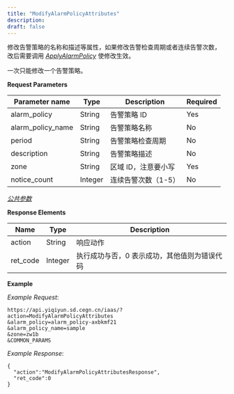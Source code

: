 ```yaml
---
title: "ModifyAlarmPolicyAttributes"
description: 
draft: false
---
```


修改告警策略的名称和描述等属性，如果修改告警检查周期或者连续告警次数， 改后需要调用 [_ApplyAlarmPolicy_](../apply_alarm_policy/) 使修改生效。

一次只能修改一个告警策略。

**Request Parameters**

| Parameter name | Type | Description | Required |
| --- | --- | --- | --- |
| alarm_policy | String | 告警策略 ID | Yes |
| alarm_policy_name | String | 告警策略名称 | No |
| period | String | 告警策略检查周期 | No |
| description | String | 告警策略描述 | No |
| zone | String | 区域 ID，注意要小写 | Yes |
| notice_count | Integer | 连续告警次数（1-5） | No |

[_公共参数_](../../../parameters/)

**Response Elements**

| Name | Type | Description |
| --- | --- | --- |
| action | String | 响应动作 |
| ret_code | Integer | 执行成功与否，0 表示成功，其他值则为错误代码 |

**Example**

_Example Request_:

```
https://api.yiqiyun.sd.cegn.cn/iaas/?action=ModifyAlarmPolicyAttributes
&alarm_policy=alarm_policy-axbkmf21
&alarm_policy_name=sample
&zone=zw1b
&COMMON_PARAMS
```

_Example Response_:

```
{
  "action":"ModifyAlarmPolicyAttributesResponse",
  "ret_code":0
}
```
